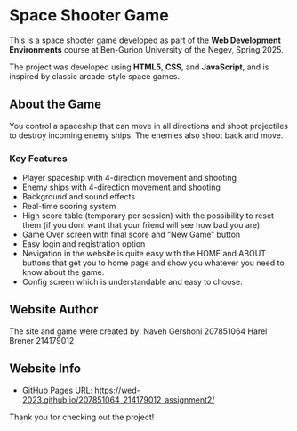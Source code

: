 # Space Shooter Game 

This is a space shooter game developed as part of the **Web Development Environments** course at Ben-Gurion University of the Negev, Spring 2025.

The project was developed using **HTML5**, **CSS**, and **JavaScript**, and is inspired by classic arcade-style space games.

## About the Game
You control a spaceship that can move in all directions and shoot projectiles to destroy incoming enemy ships. The enemies also shoot back and move.

### Key Features
- Player spaceship with 4-direction movement and shooting
- Enemy ships with 4-direction movement and shooting
- Background and sound effects
- Real-time scoring system
- High score table (temporary per session) with the possibility to reset them (if you dont want that your friend will see how bad you are).
- Game Over screen with final score and “New Game” button
- Easy login and registration option
- Nevigation in the website is quite easy with the HOME and ABOUT buttons that get you to home page and show you whatever you need to know about the game.
- Config screen which is understandable and easy to choose.

## Website Author
The site and game were created by:
Naveh Gershoni 207851064
Harel Brener 214179012

## Website Info
- GitHub Pages URL: https://wed-2023.github.io/207851064_214179012_assignment2/

Thank you for checking out the project!

